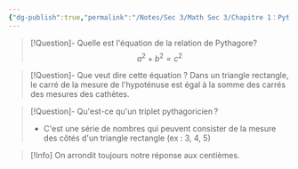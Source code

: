 ```yaml
---
{"dg-publish":true,"permalink":"/Notes/Sec 3/Math Sec 3/Chapitre 1：Pythagore/2. Relation de Pythagore/"}
---
```



>[!Question]- Quelle est l'équation de la relation de Pythagore?
>$$a^{2}+b^2=c^2$$

>[!Question]- Que veut dire cette équation ?
>Dans un triangle rectangle, le carré de la mesure de l'hypoténuse est égal à la somme des carrés des mesures des cathètes.

>[!Question]- Qu'est-ce qu'un triplet pythagoricien ?
>- C'est une série de nombres qui peuvent consister de la mesure des côtés d'un triangle rectangle (ex : 3, 4, 5)


>[!Info] On arrondit toujours notre réponse aux centièmes.

